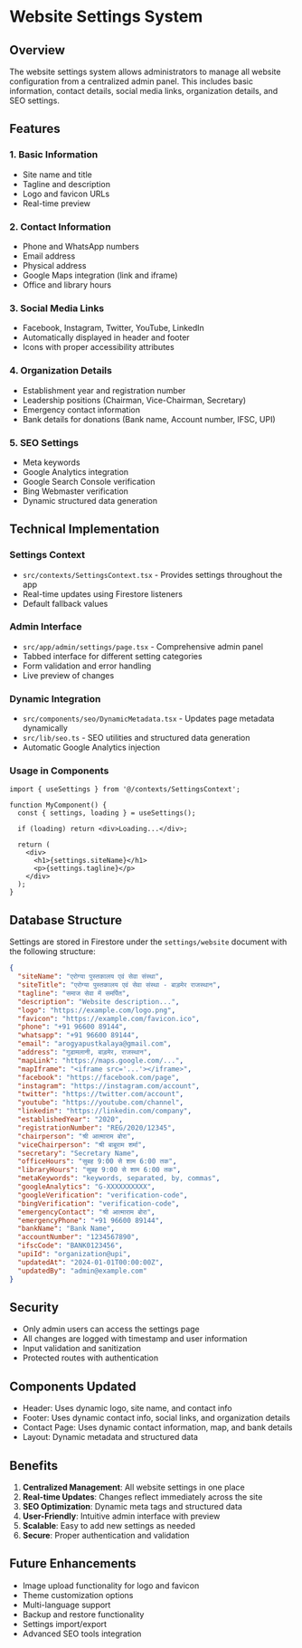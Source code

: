 # Website Settings System

## Overview
The website settings system allows administrators to manage all website configuration from a centralized admin panel. This includes basic information, contact details, social media links, organization details, and SEO settings.

## Features

### 1. Basic Information
- Site name and title
- Tagline and description
- Logo and favicon URLs
- Real-time preview

### 2. Contact Information
- Phone and WhatsApp numbers
- Email address
- Physical address
- Google Maps integration (link and iframe)
- Office and library hours

### 3. Social Media Links
- Facebook, Instagram, Twitter, YouTube, LinkedIn
- Automatically displayed in header and footer
- Icons with proper accessibility attributes

### 4. Organization Details
- Establishment year and registration number
- Leadership positions (Chairman, Vice-Chairman, Secretary)
- Emergency contact information
- Bank details for donations (Bank name, Account number, IFSC, UPI)

### 5. SEO Settings
- Meta keywords
- Google Analytics integration
- Google Search Console verification
- Bing Webmaster verification
- Dynamic structured data generation

## Technical Implementation

### Settings Context
- `src/contexts/SettingsContext.tsx` - Provides settings throughout the app
- Real-time updates using Firestore listeners
- Default fallback values

### Admin Interface
- `src/app/admin/settings/page.tsx` - Comprehensive admin panel
- Tabbed interface for different setting categories
- Form validation and error handling
- Live preview of changes

### Dynamic Integration
- `src/components/seo/DynamicMetadata.tsx` - Updates page metadata dynamically
- `src/lib/seo.ts` - SEO utilities and structured data generation
- Automatic Google Analytics injection

### Usage in Components
```tsx
import { useSettings } from '@/contexts/SettingsContext';

function MyComponent() {
  const { settings, loading } = useSettings();
  
  if (loading) return <div>Loading...</div>;
  
  return (
    <div>
      <h1>{settings.siteName}</h1>
      <p>{settings.tagline}</p>
    </div>
  );
}
```

## Database Structure
Settings are stored in Firestore under the `settings/website` document with the following structure:

```json
{
  "siteName": "एरोग्या पुस्तकालय एवं सेवा संस्था",
  "siteTitle": "एरोग्या पुस्तकालय एवं सेवा संस्था - बाड़मेर राजस्थान",
  "tagline": "समाज सेवा में समर्पित",
  "description": "Website description...",
  "logo": "https://example.com/logo.png",
  "favicon": "https://example.com/favicon.ico",
  "phone": "+91 96600 89144",
  "whatsapp": "+91 96600 89144",
  "email": "arogyapustkalaya@gmail.com",
  "address": "गुडामलानी, बाड़मेर, राजस्थान",
  "mapLink": "https://maps.google.com/...",
  "mapIframe": "<iframe src='...'></iframe>",
  "facebook": "https://facebook.com/page",
  "instagram": "https://instagram.com/account",
  "twitter": "https://twitter.com/account",
  "youtube": "https://youtube.com/channel",
  "linkedin": "https://linkedin.com/company",
  "establishedYear": "2020",
  "registrationNumber": "REG/2020/12345",
  "chairperson": "श्री आत्माराम बोरा",
  "viceChairperson": "श्री बाबूराम शर्मा",
  "secretary": "Secretary Name",
  "officeHours": "सुबह 9:00 से शाम 6:00 तक",
  "libraryHours": "सुबह 9:00 से शाम 6:00 तक",
  "metaKeywords": "keywords, separated, by, commas",
  "googleAnalytics": "G-XXXXXXXXXX",
  "googleVerification": "verification-code",
  "bingVerification": "verification-code",
  "emergencyContact": "श्री आत्माराम बोरा",
  "emergencyPhone": "+91 96600 89144",
  "bankName": "Bank Name",
  "accountNumber": "1234567890",
  "ifscCode": "BANK0123456",
  "upiId": "organization@upi",
  "updatedAt": "2024-01-01T00:00:00Z",
  "updatedBy": "admin@example.com"
}
```

## Security
- Only admin users can access the settings page
- All changes are logged with timestamp and user information
- Input validation and sanitization
- Protected routes with authentication

## Components Updated
- Header: Uses dynamic logo, site name, and contact info
- Footer: Uses dynamic contact info, social links, and organization details
- Contact Page: Uses dynamic contact information, map, and bank details
- Layout: Dynamic metadata and structured data

## Benefits
1. **Centralized Management**: All website settings in one place
2. **Real-time Updates**: Changes reflect immediately across the site
3. **SEO Optimization**: Dynamic meta tags and structured data
4. **User-Friendly**: Intuitive admin interface with preview
5. **Scalable**: Easy to add new settings as needed
6. **Secure**: Proper authentication and validation

## Future Enhancements
- Image upload functionality for logo and favicon
- Theme customization options
- Multi-language support
- Backup and restore functionality
- Settings import/export
- Advanced SEO tools integration